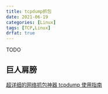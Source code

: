 ```yaml
---
title: tcpdump抓包
date: 2021-06-19
categories: [Linux]
tags: [TCP,Linux]
drfat: true
---
```


TODO

## 巨人肩膀

[超详细的网络抓包神器 tcpdump 使用指南](https://juejin.cn/post/6844904084168769549)

